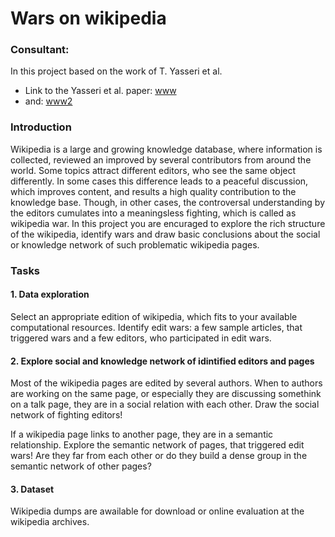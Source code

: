 # Wars on wikipedia
### Consultant: 
In this project based on the work of T. Yasseri et al.

- Link to the Yasseri et al. paper: [www](https://arxiv.org/abs/1305.5566) 
- and: [www2](https://arxiv.org/abs/1107.3689)

### Introduction 

Wikipedia is a large and growing knowledge database, where information is collected, 
reviewed an improved by several contributors from around the world. Some topics attract
different editors, who see the same object differently. In some cases this difference leads
to a peaceful discussion, which improves content, and results a high quality contribution
to the knowledge base. Though, in other cases, the controversal understanding by the editors
cumulates into a meaningsless fighting, which is called as wikipedia war. In this project
you are encuraged to explore the rich structure of the wikipedia, identify wars and draw
basic conclusions about the social or knowledge network of such problematic wikipedia pages.

### Tasks

#### 1. Data exploration 
Select an appropriate edition of wikipedia, which fits to your available computational resources.
Identify edit wars: a few sample articles, that triggered wars and a few editors, who participated in
edit wars.

#### 2. Explore social and knowledge network of idintified editors and pages
Most of the wikipedia pages are edited by several authors. When to authors are working on the same page,
or especially they are discussing somethink on a talk page, they are in a social relation with each other.
Draw the social network of fighting editors! 

If a wikipedia page links to another page, they are in a semantic relationship. Explore the semantic
network of pages, that triggered edit wars! Are they far from each other or do they build a dense group
in the semantic network of other pages?

#### 3. Dataset

Wikipedia dumps are awailable for download or online evaluation at the wikipedia archives.
